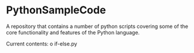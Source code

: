 # PythonSampleCode

A repository that contains a number of python scripts covering some of the core functionality and features of the Python language.

Current contents:
  o if-else.py